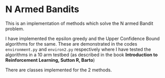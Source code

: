 # N Armed Bandits
This is an implementation of methods which solve the N armed Bandit problem.  

I have implemented the epsilon greedy and the Upper Confidence Bound algorithms for the same. These are demonstrated in the codes `environment.py` and `environ2.py` respectively where I have tested the algorithms in a 10 arm testbed (as described in the book **Introduction to Reinforcement Learning, Sutton R, Barto**)

There are classes implemented for the 2 methods. 
